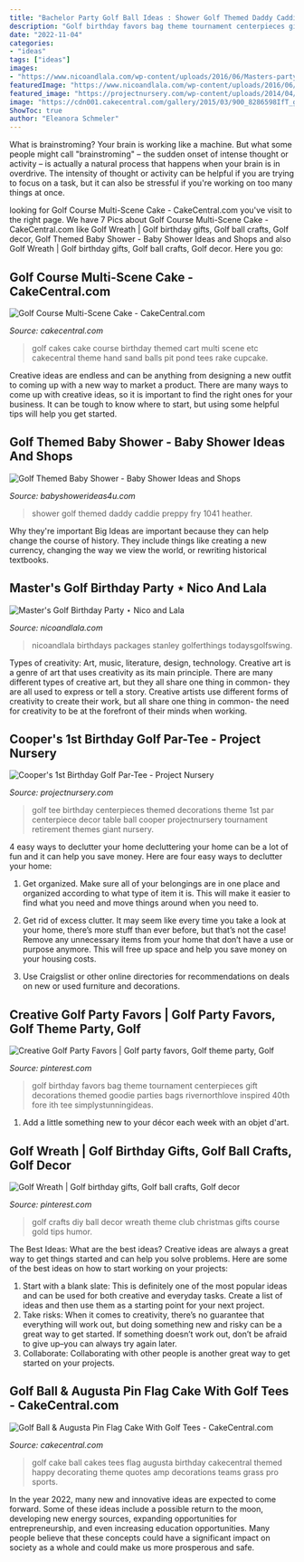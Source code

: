 ```yaml
---
title: "Bachelor Party Golf Ball Ideas : Shower Golf Themed Daddy Caddie Preppy Fry 1041 Heather"
description: "Golf birthday favors bag theme tournament centerpieces gift decorations themed goodie parties bags rivernorthlove inspired 40th fore ith tee simplystunningideas"
date: "2022-11-04"
categories:
- "ideas"
tags: ["ideas"]
images:
- "https://www.nicoandlala.com/wp-content/uploads/2016/06/Masters-party-centerpiece-of-GolfBalls.jpg"
featuredImage: "https://www.nicoandlala.com/wp-content/uploads/2016/06/Masters-party-centerpiece-of-GolfBalls.jpg"
featured_image: "https://projectnursery.com/wp-content/uploads/2014/04/1471896_10151802967711987_957671506_n.jpg"
image: "https://cdn001.cakecentral.com/gallery/2015/03/900_8286598IfT_golf-course-multi-scene-cake.jpg"
ShowToc: true
author: "Eleanora Schmeler"
---
```



What is brainstroming?
Your brain is working like a machine. But what some people might call "brainstroming" – the sudden onset of intense thought or activity – is actually a natural process that happens when your brain is in overdrive. The intensity of thought or activity can be helpful if you are trying to focus on a task, but it can also be stressful if you're working on too many things at once.

	

		
looking for Golf Course Multi-Scene Cake - CakeCentral.com you've visit to the right page. We have 7 Pics about Golf Course Multi-Scene Cake - CakeCentral.com like Golf Wreath | Golf birthday gifts, Golf ball crafts, Golf decor, Golf Themed Baby Shower - Baby Shower Ideas and Shops and also Golf Wreath | Golf birthday gifts, Golf ball crafts, Golf decor. Here you go:
		
    
## Golf Course Multi-Scene Cake - CakeCentral.com

<img loading=lazy src="https://cdn001.cakecentral.com/gallery/2015/03/900_8286598IfT_golf-course-multi-scene-cake.jpg" onerror="this.onerror=null;this.src='https://tse2.mm.bing.net/th?id=OIP.Z4mIurKUCc59DTIs7RBAWAHaLD&amp;pid=15.1';" alt="Golf Course Multi-Scene Cake - CakeCentral.com">

_Source: cakecentral.com_

>golf cakes cake course birthday themed cart multi scene etc cakecentral theme hand sand balls pit pond tees rake cupcake. 

	

Creative ideas are endless and can be anything from designing a new outfit to coming up with a new way to market a product. There are many ways to come up with creative ideas, so it is important to find the right ones for your business. It can be tough to know where to start, but using some helpful tips will help you get started.

    
## Golf Themed Baby Shower - Baby Shower Ideas And Shops

<img loading=lazy src="http://www.babyshowerideas4u.com/wp-content/uploads/2014/02/golf-1041_600x906.jpg" onerror="this.onerror=null;this.src='https://tse2.mm.bing.net/th?id=OIP.MAwdK9qSvoRPh5Lq1sHK7wHaLL&amp;pid=15.1';" alt="Golf Themed Baby Shower - Baby Shower Ideas and Shops">

_Source: babyshowerideas4u.com_

>shower golf themed daddy caddie preppy fry 1041 heather. 

	

Why they're important
Big Ideas are important because they can help change the course of history. They include things like creating a new currency, changing the way we view the world, or rewriting historical textbooks.

    
## Master&#039;s Golf Birthday Party ⋆ Nico And Lala

<img loading=lazy src="https://www.nicoandlala.com/wp-content/uploads/2016/06/Masters-party-centerpiece-of-GolfBalls.jpg" onerror="this.onerror=null;this.src='https://tse3.mm.bing.net/th?id=OIP.tCX8pqn0lslA16yqK5wSeQAAAA&amp;pid=15.1';" alt="Master&#039;s Golf Birthday Party ⋆ Nico and Lala">

_Source: nicoandlala.com_

>nicoandlala birthdays packages stanley golferthings todaysgolfswing. 

	

Types of creativity: Art, music, literature, design, technology.
Creative art is a genre of art that uses creativity as its main principle. There are many different types of creative art, but they all share one thing in common- they are all used to express or tell a story. Creative artists use different forms of creativity to create their work, but all share one thing in common- the need for creativity to be at the forefront of their minds when working.

    
## Cooper&#039;s 1st Birthday Golf Par-Tee - Project Nursery

<img loading=lazy src="https://projectnursery.com/wp-content/uploads/2014/04/1471896_10151802967711987_957671506_n.jpg" onerror="this.onerror=null;this.src='https://tse2.mm.bing.net/th?id=OIP.VMXM-QGEn9NpWs0pfewafQHaLI&amp;pid=15.1';" alt="Cooper&#039;s 1st Birthday Golf Par-Tee - Project Nursery">

_Source: projectnursery.com_

>golf tee birthday centerpieces themed decorations theme 1st par centerpiece decor table ball cooper projectnursery tournament retirement themes giant nursery. 

	

4 easy ways to declutter your home
decluttering your home can be a lot of fun and it can help you save money. Here are four easy ways to declutter your home:
1. Get organized. Make sure all of your belongings are in one place and organized according to what type of item it is. This will make it easier to find what you need and move things around when you need to.

2. Get rid of excess clutter. It may seem like every time you take a look at your home, there’s more stuff than ever before, but that’s not the case! Remove any unnecessary items from your home that don’t have a use or purpose anymore. This will free up space and help you save money on your housing costs.

3. Use Craigslist or other online directories for recommendations on deals on new or used furniture and decorations.

    
## Creative Golf Party Favors | Golf Party Favors, Golf Theme Party, Golf

<img loading=lazy src="https://i.pinimg.com/originals/06/9f/cd/069fcde739cd629ec3ea8ea6b3d4d739.jpg" onerror="this.onerror=null;this.src='https://tse1.mm.bing.net/th?id=OIP.gSZqyqQEKgmm6CfgJOrkSAAAAA&amp;pid=15.1';" alt="Creative Golf Party Favors | Golf party favors, Golf theme party, Golf">

_Source: pinterest.com_

>golf birthday favors bag theme tournament centerpieces gift decorations themed goodie parties bags rivernorthlove inspired 40th fore ith tee simplystunningideas. 

	

1. Add a little something new to your décor each week with an objet d'art.

    
## Golf Wreath | Golf Birthday Gifts, Golf Ball Crafts, Golf Decor

<img loading=lazy src="https://i.pinimg.com/originals/a7/f3/02/a7f30200db67cd0a94c87beb49607733.jpg" onerror="this.onerror=null;this.src='https://tse2.mm.bing.net/th?id=OIP.qbhKEWWU7zotByyXVEpWLQHaJ4&amp;pid=15.1';" alt="Golf Wreath | Golf birthday gifts, Golf ball crafts, Golf decor">

_Source: pinterest.com_

>golf crafts diy ball decor wreath theme club christmas gifts course gold tips humor. 

	

The Best Ideas: What are the best ideas?
Creative ideas are always a great way to get things started and can help you solve problems. Here are some of the best ideas on how to start working on your projects: 
1. Start with a blank slate: This is definitely one of the most popular ideas and can be used for both creative and everyday tasks. Create a list of ideas and then use them as a starting point for your next project. 
2. Take risks: When it comes to creativity, there’s no guarantee that everything will work out, but doing something new and risky can be a great way to get started. If something doesn’t work out, don’t be afraid to give up–you can always try again later. 
3. Collaborate: Collaborating with other people is another great way to get started on your projects.

    
## Golf Ball &amp; Augusta Pin Flag Cake With Golf Tees - CakeCentral.com

<img loading=lazy src="https://cdn001.cakecentral.com/gallery/2015/03/900_831632gEve_golf-ball-amp-augusta-pin-flag-cake-with-golf-tees.jpg" onerror="this.onerror=null;this.src='https://tse1.mm.bing.net/th?id=OIP.rpdroI6PlzNSv_O_LLcENgHaJ4&amp;pid=15.1';" alt="Golf Ball &amp; Augusta Pin Flag Cake With Golf Tees - CakeCentral.com">

_Source: cakecentral.com_

>golf cake ball cakes tees flag augusta birthday cakecentral themed happy decorating theme quotes amp decorations teams grass pro sports. 

	

In the year 2022, many new and innovative ideas are expected to come forward. Some of these ideas include a possible return to the moon, developing new energy sources, expanding opportunities for entrepreneurship, and even increasing education opportunities. Many people believe that these concepts could have a significant impact on society as a whole and could make us more prosperous and safe.

